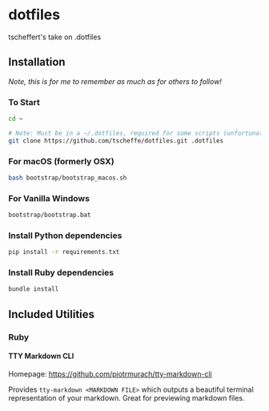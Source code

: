 # dotfiles

tscheffert's take on .dotfiles

## Installation ###

*Note, this is for me to remember as much as for others to follow!*

### To Start ####

```bash
cd ~

# Note: Must be in a ~/.dotfiles, required for some scripts (unfortunately)
git clone https://github.com/tscheffe/dotfiles.git .dotfiles
```

### For macOS (formerly OSX) ####

```bash
bash bootstrap/bootstrap_macos.sh
```

### For Vanilla Windows ####

```bash
bootstrap/bootstrap.bat
```

### Install Python dependencies

```bash
pip install -r requirements.txt
```

### Install Ruby dependencies

```bash
bundle install
```

## Included Utilities

### Ruby

#### TTY Markdown CLI

Homepage: <https://github.com/piotrmurach/tty-markdown-cli>

Provides `tty-markdown <MARKDOWN FILE>` which outputs a beautiful terminal representation of your markdown. Great for previewing markdown files.
